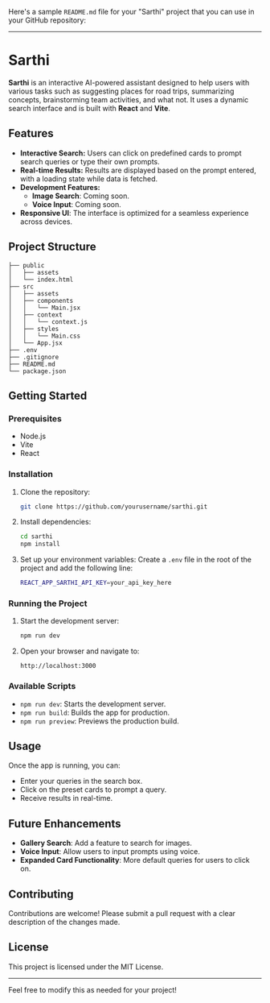 Here's a sample `README.md` file for your "Sarthi" project that you can use in your GitHub repository:

---

# Sarthi

**Sarthi** is an interactive AI-powered assistant designed to help users with various tasks such as suggesting places for road trips, summarizing concepts, brainstorming team activities, and what not. It uses a dynamic search interface and is built with **React** and **Vite**.

## Features

- **Interactive Search:** Users can click on predefined cards to prompt search queries or type their own prompts.
- **Real-time Results:** Results are displayed based on the prompt entered, with a loading state while data is fetched.
- **Development Features:**
  - **Image Search**: Coming soon.
  - **Voice Input**: Coming soon.
- **Responsive UI**: The interface is optimized for a seamless experience across devices.

## Project Structure

```plaintext
├── public
│   ├── assets
│   └── index.html
├── src
│   ├── assets
│   ├── components
│   │   └── Main.jsx
│   ├── context
│   │   └── context.js
│   ├── styles
│   │   └── Main.css
│   └── App.jsx
├── .env
├── .gitignore
├── README.md
└── package.json
```

## Getting Started

### Prerequisites

- Node.js
- Vite
- React

### Installation

1. Clone the repository:
   ```bash
   git clone https://github.com/yourusername/sarthi.git
   ```
2. Install dependencies:
   ```bash
   cd sarthi
   npm install
   ```

3. Set up your environment variables:
   Create a `.env` file in the root of the project and add the following line:
   ```bash
   REACT_APP_SARTHI_API_KEY=your_api_key_here
   ```

### Running the Project

1. Start the development server:
   ```bash
   npm run dev
   ```

2. Open your browser and navigate to:
   ```
   http://localhost:3000
   ```

### Available Scripts

- `npm run dev`: Starts the development server.
- `npm run build`: Builds the app for production.
- `npm run preview`: Previews the production build.

## Usage

Once the app is running, you can:
- Enter your queries in the search box.
- Click on the preset cards to prompt a query.
- Receive results in real-time.

## Future Enhancements

- **Gallery Search**: Add a feature to search for images.
- **Voice Input**: Allow users to input prompts using voice.
- **Expanded Card Functionality**: More default queries for users to click on.

## Contributing

Contributions are welcome! Please submit a pull request with a clear description of the changes made.

## License

This project is licensed under the MIT License.

---

Feel free to modify this as needed for your project!
